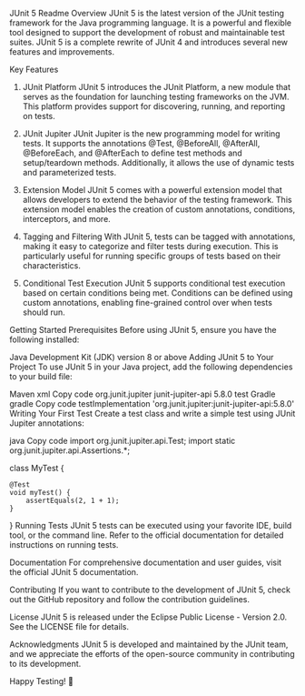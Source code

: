 JUnit 5 Readme
Overview
JUnit 5 is the latest version of the JUnit testing framework for the Java programming language. It is a powerful and flexible tool designed to support the development of robust and maintainable test suites. JUnit 5 is a complete rewrite of JUnit 4 and introduces several new features and improvements.

Key Features
1. JUnit Platform
JUnit 5 introduces the JUnit Platform, a new module that serves as the foundation for launching testing frameworks on the JVM. This platform provides support for discovering, running, and reporting on tests.

2. JUnit Jupiter
JUnit Jupiter is the new programming model for writing tests. It supports the annotations @Test, @BeforeAll, @AfterAll, @BeforeEach, and @AfterEach to define test methods and setup/teardown methods. Additionally, it allows the use of dynamic tests and parameterized tests.

3. Extension Model
JUnit 5 comes with a powerful extension model that allows developers to extend the behavior of the testing framework. This extension model enables the creation of custom annotations, conditions, interceptors, and more.

4. Tagging and Filtering
With JUnit 5, tests can be tagged with annotations, making it easy to categorize and filter tests during execution. This is particularly useful for running specific groups of tests based on their characteristics.

5. Conditional Test Execution
JUnit 5 supports conditional test execution based on certain conditions being met. Conditions can be defined using custom annotations, enabling fine-grained control over when tests should run.

Getting Started
Prerequisites
Before using JUnit 5, ensure you have the following installed:

Java Development Kit (JDK) version 8 or above
Adding JUnit 5 to Your Project
To use JUnit 5 in your Java project, add the following dependencies to your build file:

Maven
xml
Copy code
<dependency>
    <groupId>org.junit.jupiter</groupId>
    <artifactId>junit-jupiter-api</artifactId>
    <version>5.8.0</version>
    <scope>test</scope>
</dependency>
Gradle
gradle
Copy code
testImplementation 'org.junit.jupiter:junit-jupiter-api:5.8.0'
Writing Your First Test
Create a test class and write a simple test using JUnit Jupiter annotations:

java
Copy code
import org.junit.jupiter.api.Test;
import static org.junit.jupiter.api.Assertions.*;

class MyTest {

    @Test
    void myTest() {
        assertEquals(2, 1 + 1);
    }
}
Running Tests
JUnit 5 tests can be executed using your favorite IDE, build tool, or the command line. Refer to the official documentation for detailed instructions on running tests.

Documentation
For comprehensive documentation and user guides, visit the official JUnit 5 documentation.

Contributing
If you want to contribute to the development of JUnit 5, check out the GitHub repository and follow the contribution guidelines.

License
JUnit 5 is released under the Eclipse Public License - Version 2.0. See the LICENSE file for details.

Acknowledgments
JUnit 5 is developed and maintained by the JUnit team, and we appreciate the efforts of the open-source community in contributing to its development.

Happy Testing! 🚀